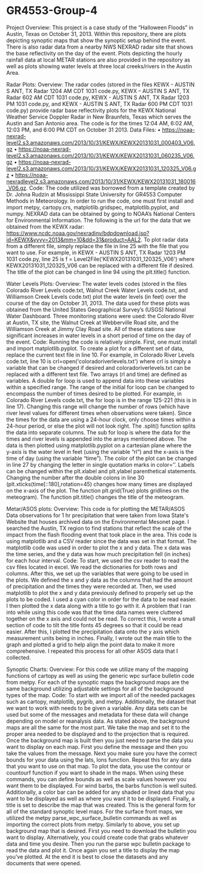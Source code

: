 # GR4553-Group-4
Project Overview:
This project is a case study of the “Halloween Floods” in Austin, Texas on October 31, 2013. Within this repository, there are plots depicting synoptic maps that show the synoptic setup behind the event. There is also radar data from a nearby NWS NEXRAD radar site that shows the base reflectivity on the day of the event. Plots depicting the hourly rainfall data at local METAR stations are also provided in the repository as well as plots showing water levels at three local creeks/rivers in the Austin Area.

 Radar Plots:
	Overview:
The radar codes (stored in the files KEWX - AUSTIN S ANT, TX Radar 1204 AM CDT 1031 code.py, KEWX – AUSTIN S ANT, TX Radar 602 AM CDT 1031 code.py, KEWX - AUSTIN S ANT, TX Radar 1203 PM 1031 code.py, and KEWX - AUSTIN S ANT, TX Radar 600 PM CDT 1031 code.py) provide radar base reflectivity plots for the KEWX National Weather Service Doppler Radar in New Braunfels, Texas which serves the Austin and San Antonio area. The code is for the times 12:04 AM, 6:02 AM, 12:03 PM, and 6:00 PM CDT on October 31 2013.
	Data Files:
•	https://noaa-nexrad-level2.s3.amazonaws.com/2013/10/31/KEWX/KEWX20131031_000403_V06.gz
•	https://noaa-nexrad-level2.s3.amazonaws.com/2013/10/31/KEWX/KEWX20131031_060235_V06.gz
•	https://noaa-nexrad-level2.s3.amazonaws.com/2013/10/31/KEWX/KEWX20131031_120325_V06.gz
•	https://noaa-nexradlevel2.s3.amazonaws.com/2013/10/31/KEWX/KEWX20131031_180016_V06.gz.
Code:
	The code utilized was borrowed from a template created by Dr. Johna Rudzin at Mississippi State University for GR4553 Computer Methods in Meteorology.
	In order to run the code, one must first install and import metpy, cartopy.crs, matplotlib.gridspec, matplotlib.pyplot, and numpy.
	NEXRAD data can be obtained by going to NOAA’s National Centers for Environmental Information. The following is the url for the data that we obtained from the KEWX radar:
https://www.ncdc.noaa.gov/nexradinv/bdpdownload.jsp?id=KEWX&yyyy=2013&mm=10&dd=31&product=AAL2.
To plot radar data from a different file, simply replace the file in line 25 with the file that you want to use. For example, in KEWX - AUSTIN S ANT, TX Radar 1203 PM 1031 code.py, line 25 is f = Level2File('KEWX20131031_120325_V06') where KEWX20131031_120325_V06 can be replaced with a different file if desired. The title of the plot can be changed in line 94 using the plt.title() function.

Water Levels Plots:
	Overview:
The water levels codes (stored in the files Colorado River Levels code.txt, Walnut Creek Water Levels code.txt, and Williamson Creek Levels code.txt) plot the water levels (in feet) over the course of the day on October 31, 2013. The data used for these plots was obtained from the United States Geographical Survey’s (USGS) National Water Dashboard. Three monitoring stations were used: the Colorado River at Austin, TX site, the Walnut Creek at Webberville Road site, and the Williamson Creek at Jimmy Clay Road site. All of these stations saw significant increases in water levels in a short period of time on the day of the event.
	Code:
Running the code is relatively simple. First, one must install and import matplotlib.pyplot. To create a plot for a different set of data, replace the current text file in line 10. For example, in Colorado River Levels code.txt, line 10 is crl=open('coloradoriverlevels.txt') where crl is simply a variable that can be changed if desired and coloradoriverlevels.txt can be replaced with a different text file. 
Two arrays (rl and time) are defined as variables. A double for loop is used to append data into these variables within a specified range. The range of the initial for loop can be changed to encompass the number of times desired to be plotted. For example, in Colorado River Levels code.txt, the for loop is in the range 125-221 (this is in line 17). Changing this range will change the number of rows (which have river level values for different times when observations were taken). Since the times for the data are using a 24-hour clock, only choose times within a 24-hour period, or else the plot will not look right. The .split() function splits the data into separate columns. The sub for loop is where the data for the times and river levels is appended into the arrays mentioned above.
The data is then plotted using matplotlib.pyplot on a cartesian plane where the y-axis is the water level in feet (using the variable “rl”) and the x-axis is the time of day (using the variable “time”). The color of the plot can be changed in line 27 by changing the letter in single quotation marks in color=’’. Labels can be changed within the plt.xlabel and plt.ylabel parenthetical statements. Changing the number after the double colons in line 30 (plt.xticks(time[::180],rotation=45) changes how many times are displayed on the x-axis of the plot. The function plt.grid(True) plots gridlines on the meteogram). The function plt.title() changes the title of the meteogram.


Metar/ASOS plots:
	Overview:
This code is for plotting the METAR/ASOS Data observations for 1 hr precipitation that were taken from Iowa State's Website that houses archived data on the Environmental Mesonet page. I searched the Austin, TX region to find stations that reflect the scale of the impact from the flash flooding event that took place in the area. This code is using matplotlib and a CSV reader since the data was set in that format. The matplotlib code was used in order to plot the x and y data. The x data was the time series, and the y data was how much precipitation fell (in inches) for each hour interval.
Code:
To start, we used the csv reader to read the csv files located in excel. We read the dictionaries for both rows and columns. 
After this, we set up the variables that were going to be used in the plots. We defined the x and y data as the columns that had the amount of precipitation and the times they were recorded at. 
Then, we used matplotlib to plot the x and y data previously defined to properly set up the plots to be coded. I used a cyan color in order for the data to be read easier. I then plotted the x data along with a title to go with it. 
A problem that I ran into while using this code was that the time data names were cluttered together on the x axis and could not be read. To correct this, I wrote a small section of code to tilt the title fonts 45 degrees so that it could be read easier. 
After this, I plotted the precipitation data onto the y axis which measurement units being in inches. 
Finally, I wrote out the main title to the graph and plotted a grid to help align the point data to make it more comprehensive. I repeated this process for all other ASOS data that I collected.

Synoptic Charts:
	Overview:
For this code we utilize many of the mapping functions of cartopy as well as using the generic wpc surface bulletin code from metpy. For each of the synoptic maps the background maps are the same background utilizing adjustable settings for all of the background types of the map. 
Code:
To start with we import all of the needed packages such as cartopy, matplotlib, pygrib, and metpy. Additionally, the dataset that we want to work with needs to be given a variable. Any data sets can be used but some of the messages and metadata for these data will change depending on model or reanalysis data. 
As stated above, the background maps are all the same for the most part. We take the map and set it to the proper area needed to be displayed and to the projection that is required. Once the background map is built then you just need to parse the data you want to display on each map. First you define the message and then you take the values from the message. Next you make sure you have the correct bounds for your data using the lats, lons function. Repeat this for any data that you want to use on that map.
To plot the data, you use the contour or countourf function if you want to shade in the maps. When using these commands, you can define bounds as well as scale values however you want them to be displayed. For wind barbs, the barbs function is well suited. Additionally, a color bar can be added for any shaded or lined data that you want to be displayed as well as where you want it to be displayed. Finally, a title is set to describe the map that was created. This is the general form for all of the standard synoptic level maps.
For the surface front maps, we utilized the metpy parse_wpc_surface_bulletin commands as well as importing the correct plots from metpy. Similarly to above, you set up background map that is desired. First you need to download the bulletin you want to display. Alternatively, you could create code that grabs whatever data and time you desire. Then you run the parse wpc bulletin package to read the data and plot it. Once again you set a title to display the map you’ve plotted. 
At the end it is best to close the datasets and any documents that were opened. 

